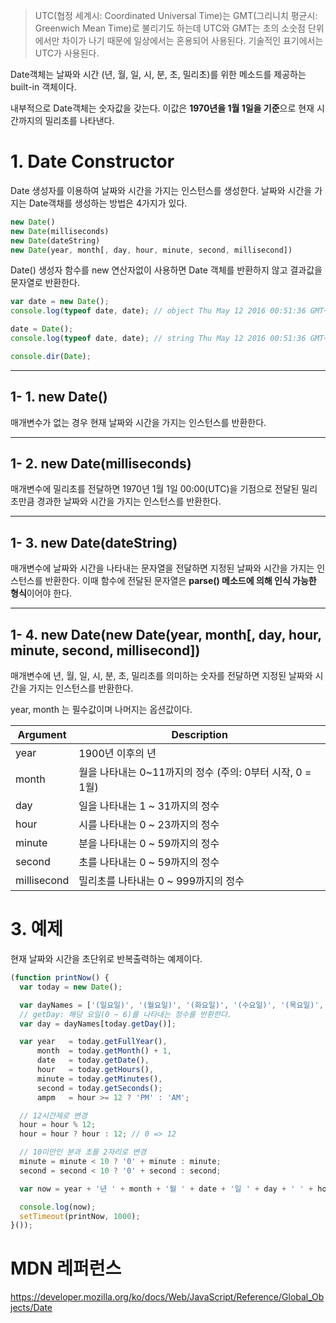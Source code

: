 >  UTC(협정 세계시: Coordinated Universal Time)는 GMT(그리니치 평균시: Greenwich Mean Time)로 불리기도 하는데 UTC와 GMT는 초의 소숫점 단위에서만 차이가 나기 때문에 일상에서는 혼용되어 사용된다. 기술적인 표기에서는 UTC가 사용된다.

Date객체는 날짜와 시간 (년, 월, 일, 시, 분, 초, 밀리초)를 위한 메소드를 제공하는 built-in 객체이다. 

내부적으로 Date객체는 숫자값을 갖는다. 이값은 **1970년을 1월 1일을 기준**으로 현재 시간까지의 밀리초를 나타낸다.

# 1. Date Constructor

Date 생성자를 이용하여 날짜와 시간을 가지는 인스턴스를 생성한다. 날짜와 시간을 가지는 Date객채를 생성하는 방법은 4가지가 있다. 

```js
new Date()
new Date(milliseconds)
new Date(dateString)
new Date(year, month[, day, hour, minute, second, millisecond])
```



Date() 생성자 함수를 new 연산자없이 사용하면 Date 객체를 반환하지 않고 결과값을 문자열로 반환한다.

```js
var date = new Date();
console.log(typeof date, date); // object Thu May 12 2016 00:51:36 GMT+0900 (KST)

date = Date();
console.log(typeof date, date); // string Thu May 12 2016 00:51:36 GMT+0900 (KST)

console.dir(Date);
```



---



## 1- 1. new Date()

매개변수가 없는 경우 현재 날짜와 시간을 가지는 인스턴스를 반환한다.

---



## 1- 2. new Date(milliseconds)

매개변수에 밀리초를 전달하면 1970년 1월 1일 00:00(UTC)을 기점으로 전달된 밀리초만큼 경과한 날짜와 시간을 가지는 인스턴스를 반환한다.

---



## 1- 3. new Date(dateString)

매개변수에 날짜와 시간을 나타내는 문자열을 전달하면 지정된 날짜와 시간을 가지는 인스턴스를 반환한다. 이때 함수에 전달된 문자열은 **parse() 메소드에 의해 인식 가능한 형식**이어야 한다.

---



## 1- 4. new Date(new Date(year, month[, day, hour, minute, second, millisecond])

매개변수에 년, 월, 일, 시, 분, 초, 밀리초를 의미하는 숫자를 전달하면 지정된 날짜와 시간을 가지는 인스턴스를 반환한다. 

year, month 는 필수값이며 나머지는 옵션값이다.

| Argument    | Description                             |
| ----------- | --------------------------------------- |
| year        | 1900년 이후의 년                             |
| month       | 월을 나타내는 0~11까지의 정수 (주의: 0부터 시작, 0 = 1월) |
| day         | 일을 나타내는 1 ~ 31까지의 정수                    |
| hour        | 시를 나타내는 0 ~ 23까지의 정수                    |
| minute      | 분을 나타내는 0 ~ 59까지의 정수                    |
| second      | 초를 나타내는 0 ~ 59까지의 정수                    |
| millisecond | 밀리초를 나타내는 0 ~ 999까지의 정수                 |



# 3. 예제

현재 날짜와 시간을 초단위로 반복출력하는 예제이다.

```js
(function printNow() {
  var today = new Date();

  var dayNames = ['(일요일)', '(월요일)', '(화요일)', '(수요일)', '(목요일)', '(금요일)', '(토요일)'];
  // getDay: 해당 요일(0 ~ 6)를 나타내는 정수를 반환한다.
  var day = dayNames[today.getDay()];

  var year   = today.getFullYear(),
      month  = today.getMonth() + 1,
      date   = today.getDate(),
      hour   = today.getHours(),
      minute = today.getMinutes(),
      second = today.getSeconds();
      ampm   = hour >= 12 ? 'PM' : 'AM';

  // 12시간제로 변경
  hour = hour % 12;
  hour = hour ? hour : 12; // 0 => 12

  // 10미만인 분과 초를 2자리로 변경
  minute = minute < 10 ? '0' + minute : minute;
  second = second < 10 ? '0' + second : second;

  var now = year + '년 ' + month + '월 ' + date + '일 ' + day + ' ' + hour + ':' + minute + ':' + second + ' ' + ampm;

  console.log(now);
  setTimeout(printNow, 1000);
}());
```



# MDN 레퍼런스

https://developer.mozilla.org/ko/docs/Web/JavaScript/Reference/Global_Objects/Date

